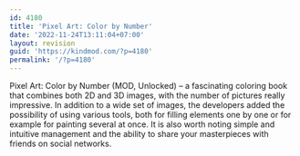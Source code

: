 ```yaml
---
id: 4180
title: 'Pixel Art: Color by Number'
date: '2022-11-24T13:11:04+07:00'
layout: revision
guid: 'https://kindmod.com/?p=4180'
permalink: '/?p=4180'
---
```


Pixel Art: Color by Number (MOD, Unlocked) – a fascinating coloring book that combines both 2D and 3D images, with the number of pictures really impressive. In addition to a wide set of images, the developers added the possibility of using various tools, both for filling elements one by one or for example for painting several at once. It is also worth noting simple and intuitive management and the ability to share your masterpieces with friends on social networks.